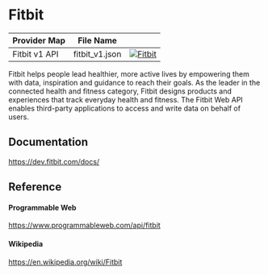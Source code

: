 # Fitbit

| Provider Map | File Name | |
|------------------------------|------------------------------|--------------------------------------------------------------------------------------------------------------------------------------------------------------------------------------------------------------------------------------------------------------------|
| Fitbit v1 API | fitbit_v1.json | [![Fitbit](https://d233zlhvpze22y.cloudfront.net/github/AddBitScoopXSmall.png)](https://bitscoop.com/maps/create?source=https://raw.githubusercontent.com/bitscooplabs/provider-maps/master/fitbit/fitbit_v1.json) |

Fitbit helps people lead healthier, more active lives by empowering them with data, inspiration and guidance to reach their goals. As the leader in the connected health and fitness category, Fitbit designs products and experiences that track everyday health and fitness. The Fitbit Web API enables third-party applications to access and write data on behalf of users.

## Documentation
https://dev.fitbit.com/docs/

## Reference

#### Programmable Web
https://www.programmableweb.com/api/fitbit

#### Wikipedia
https://en.wikipedia.org/wiki/Fitbit
